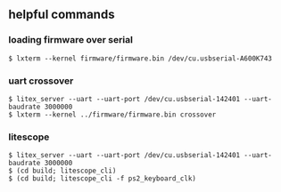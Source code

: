 ## helpful commands

### loading firmware over serial

```
$ lxterm --kernel firmware/firmware.bin /dev/cu.usbserial-A600K743
```

### uart crossover

```
$ litex_server --uart --uart-port /dev/cu.usbserial-142401 --uart-baudrate 3000000
$ lxterm --kernel ../firmware/firmware.bin crossover
```

### litescope

```
$ litex_server --uart --uart-port /dev/cu.usbserial-142401 --uart-baudrate 3000000
$ (cd build; litescope_cli)
$ (cd build; litescope_cli -f ps2_keyboard_clk)
```
